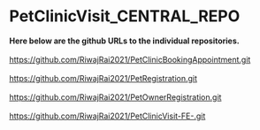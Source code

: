 # PetClinicVisit_CENTRAL_REPO

<B>Here below are the github URLs to the individual repositories.</B> <br><br>
https://github.com/RiwajRai2021/PetClinicBookingAppointment.git <br><br>
https://github.com/RiwajRai2021/PetRegistration.git <br><br>
https://github.com/RiwajRai2021/PetOwnerRegistration.git <br><br>
https://github.com/RiwajRai2021/PetClinicVisit-FE-.git <br><br> 




